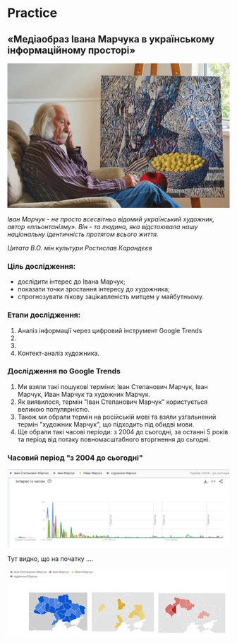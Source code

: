 # Practice

## «Медіаобраз Івана Марчука в українському інформаційному просторі»

![Screnshhot](https://github.com/DmytroStruk1/Practice/blob/main/%D0%86%D0%B2%D0%B0%D0%BD%20%D0%9C%D0%B0%D1%80%D1%87%D1%83%D0%BA%20%D1%84%D0%BE%D1%82%D0%BE.jpg)

_Іван Марчук - не просто всесвітньо відомий український художник, автор «пльонтанізму». Він - та людина, яка відстоювала нашу національну ідентичність протягом всього життя._

_Цитата В.О. мін культури Ростислав Карандєєв_


### Ціль дослідження:
- дослідити інтерес до Івана Марчук; 
- показати точки зростання інтересу до художника;
- спрогнозувати пікову зацікавленість митцем у майбутньому.

### Етапи дослідження:
1. Аналіз інформації через цифровий інструмент Google Trends
2.
3.
4. Контект-аналіз художника.

### Дослідження по Google Trends
1. Ми взяли такі пошукові терміни: Іван Степанович Марчук, Іван Марчук, Иван Марчук та художник Марчук.
2. Як виявилося, термін "Іван Степанович Марчук" користується великою популярністю.
3. Також ми обрали термін на російській мові та взяли узгальнений термін "художник Марчук", що підходить під обидві мови.
4. Ще обрали такі часові періоди: з 2004 до сьогодні, за останні 5 років та період від потаку повномасштабного вторгнення до сьгодні.

### Часовий період "з 2004 до сьогодні"   
![Screnshhot](https://github.com/DmytroStruk1/Practice/blob/main/%D0%97%202004%20%D1%80%D0%BE%D0%BA%D1%83%20%D0%B4%D0%BE....png)

Тут видно, що на початку ....

![Screnshhot](https://github.com/DmytroStruk1/Practice/blob/main/%D0%9C%D0%B0%D1%80%D1%87%D1%83%D0%BA%20%D0%B7%202004%20%D0%B4%D0%BE%20%D1%81%D1%8C%D0%BE%D0%B3%D0%BE%D0%B4%D0%BD%D1%96.png)

